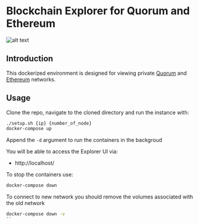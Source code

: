 # Blockchain Explorer for Quorum and Ethereum

![alt text](https://raw.githubusercontent.com/blk-io/epirus-free/master/images/Contracts.png "Epirus Free")

## Introduction

This dockerized environment is designed for viewing private
[Quorum](https://github.com/jpmorganchase/quorum) and [Ethereum](https://github.com/ethereum/go-ethereum) networks.

## Usage

Clone the repo, navigate to the cloned directory and run the instance with:

```bash
./setup.sh {ip} {number_of_node}
docker-compose up
```

Append the `-d` argument to run the containers in the backgroud

You will be able to access the Explorer UI via:

-   http://localhost/

To stop the containers use:

```bash
docker-compose down
```

To connect to new network you should remove the volumes associated with the old network

```bash
docker-compose down -v
``
```
